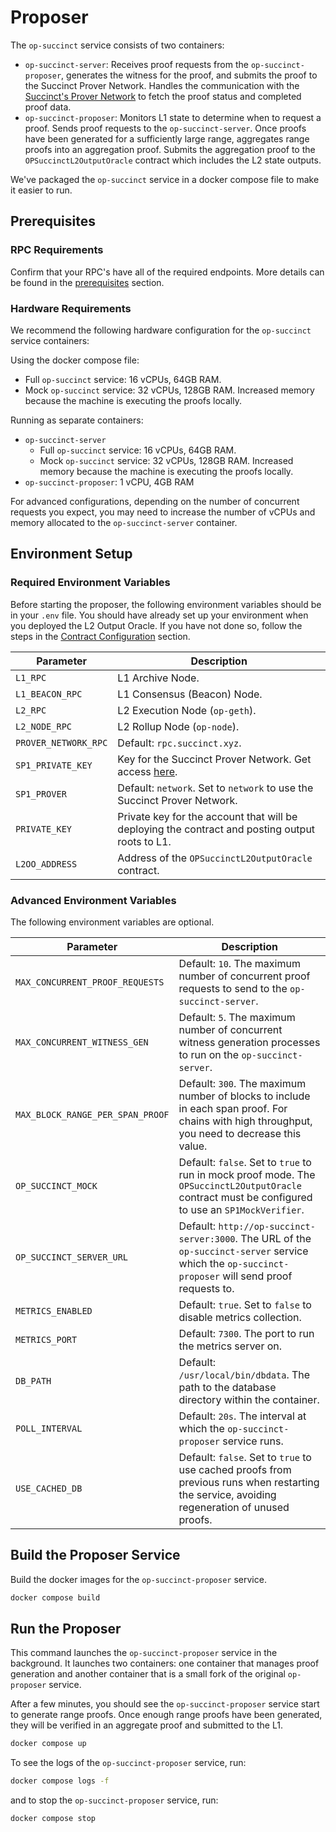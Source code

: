 # Proposer

The `op-succinct` service consists of two containers:
- `op-succinct-server`: Receives proof requests from the `op-succinct-proposer`, generates the witness for the proof, and submits the proof to the Succinct Prover Network. Handles the communication with the [Succinct's Prover Network](https://docs.succinct.xyz/generating-proofs/prover-network) to fetch the proof status and completed proof data.
- `op-succinct-proposer`: Monitors L1 state to determine when to request a proof. Sends proof requests to the `op-succinct-server`. Once proofs have been generated for a sufficiently large range, aggregates range proofs into an aggregation proof. Submits the aggregation proof to the `OPSuccinctL2OutputOracle` contract which includes the L2 state outputs.

We've packaged the `op-succinct` service in a docker compose file to make it easier to run.

## Prerequisites

### RPC Requirements

Confirm that your RPC's have all of the required endpoints. More details can be found in the [prerequisites](../quick-start/prerequisites.md#requirements) section.

### Hardware Requirements

We recommend the following hardware configuration for the `op-succinct` service containers:

Using the docker compose file:

- Full `op-succinct` service: 16 vCPUs, 64GB RAM.
- Mock `op-succinct` service: 32 vCPUs, 128GB RAM. Increased memory because the machine is executing the proofs locally.

Running as separate containers:

- `op-succinct-server`
    - Full `op-succinct` service: 16 vCPUs, 64GB RAM.
    - Mock `op-succinct` service: 32 vCPUs, 128GB RAM. Increased memory because the machine is executing the proofs locally.
- `op-succinct-proposer`: 1 vCPU, 4GB RAM

For advanced configurations, depending on the number of concurrent requests you expect, you may need to increase the number of vCPUs and memory allocated to the `op-succinct-server` container.

## Environment Setup

### Required Environment Variables

Before starting the proposer, the following environment variables should be in your `.env` file. You should have already set up your environment when you deployed the L2 Output Oracle. If you have not done so, follow the steps in the [Contract Configuration](../contracts/configuration.md) section.

| Parameter | Description |
|-----------|-------------|
| `L1_RPC` | L1 Archive Node. |
| `L1_BEACON_RPC` | L1 Consensus (Beacon) Node. |
| `L2_RPC` | L2 Execution Node (`op-geth`). |
| `L2_NODE_RPC` | L2 Rollup Node (`op-node`). |
| `PROVER_NETWORK_RPC` | Default: `rpc.succinct.xyz`. |
| `SP1_PRIVATE_KEY` | Key for the Succinct Prover Network. Get access [here](https://docs.succinct.xyz/generating-proofs/prover-network). |
| `SP1_PROVER` | Default: `network`. Set to `network` to use the Succinct Prover Network. |
| `PRIVATE_KEY` | Private key for the account that will be deploying the contract and posting output roots to L1. |
| `L2OO_ADDRESS` | Address of the `OPSuccinctL2OutputOracle` contract. |

### Advanced Environment Variables

The following environment variables are optional.

| Parameter | Description |
|-----------|-------------|
| `MAX_CONCURRENT_PROOF_REQUESTS` | Default: `10`. The maximum number of concurrent proof requests to send to the `op-succinct-server`. |
| `MAX_CONCURRENT_WITNESS_GEN` | Default: `5`. The maximum number of concurrent witness generation processes to run on the `op-succinct-server`. |
| `MAX_BLOCK_RANGE_PER_SPAN_PROOF` | Default: `300`. The maximum number of blocks to include in each span proof. For chains with high throughput, you need to decrease this value. |
| `OP_SUCCINCT_MOCK` | Default: `false`. Set to `true` to run in mock proof mode. The `OPSuccinctL2OutputOracle` contract must be configured to use an `SP1MockVerifier`. |
| `OP_SUCCINCT_SERVER_URL` | Default: `http://op-succinct-server:3000`. The URL of the `op-succinct-server` service which the `op-succinct-proposer` will send proof requests to. |
| `METRICS_ENABLED` | Default: `true`. Set to `false` to disable metrics collection. |
| `METRICS_PORT` | Default: `7300`. The port to run the metrics server on. |
| `DB_PATH` | Default: `/usr/local/bin/dbdata`. The path to the database directory within the container. |
| `POLL_INTERVAL` | Default: `20s`. The interval at which the `op-succinct-proposer` service runs. |
| `USE_CACHED_DB` | Default: `false`. Set to `true` to use cached proofs from previous runs when restarting the service, avoiding regeneration of unused proofs. |

## Build the Proposer Service

Build the docker images for the `op-succinct-proposer` service.

```bash
docker compose build
```

## Run the Proposer

This command launches the `op-succinct-proposer` service in the background. It launches two containers: one container that manages proof generation and another container that is a small fork of the original `op-proposer` service.

After a few minutes, you should see the `op-succinct-proposer` service start to generate range proofs. Once enough range proofs have been generated, they will be verified in an aggregate proof and submitted to the L1.

```bash
docker compose up
```

To see the logs of the `op-succinct-proposer` service, run:

```bash
docker compose logs -f
```

and to stop the `op-succinct-proposer` service, run:

```bash
docker compose stop
```
